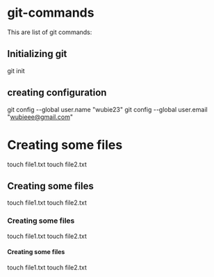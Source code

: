 # git-commands
This are list of git commands:
## Initializing git
git init
## creating configuration
git config --global user.name "wubie23"
git config --global user.email "wubieee@gmail.com"

# Creating some files
touch file1.txt
touch file2.txt
## Creating some files
touch file1.txt
touch file2.txt
### Creating some files
touch file1.txt
touch file2.txt

#### Creating some files
touch file1.txt
touch file2.txt

